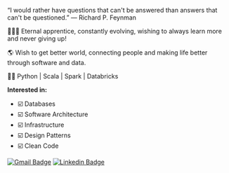 “I would rather have questions that can't be answered than answers that can't be questioned.” ―
Richard P. Feynman

👨🏼‍🏫 Eternal apprentice, constantly evolving, wishing to always learn more and never giving up!

🌎 Wish to get better world, connecting people and making life better through software and data.

🧑‍💻 Python | Scala | Spark | Databricks

**Interested in:**
- ☑️ Databases
- ☑️ Software Architecture
- ☑️ Infrastructure
- ☑️ Design Patterns
- ☑️ Clean Code

[![Gmail Badge](https://img.shields.io/badge/-guilhermesamuel79@gmail.com-c14438?style=flat-square&logo=Gmail&logoColor=white&link=mailto:guilhermesamuel79@gmail.com)](mailto:guilhermesamuel79@gmail.com)
[![Linkedin Badge](https://img.shields.io/badge/-guilhermesam-blue?style=flat-square&logo=Linkedin&logoColor=white&link=https://www.linkedin.com/in/guilherme-samuel-0732371a0/)](https://www.linkedin.com/in/guilherme-samuel-0732371a0/)
